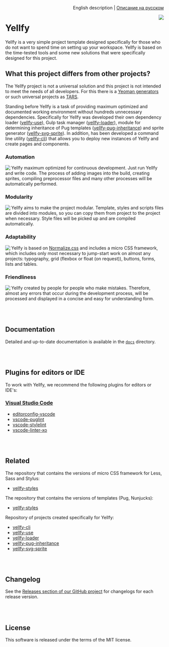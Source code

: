 <p align="right">English description | <a href="README_RU.md">Описание на русском</a></p>

<img src="https://cloud.githubusercontent.com/assets/7034281/17787516/1d6d51da-6592-11e6-925b-b0f141b8e4f0.png" align="right"/>

# Yellfy

Yellfy is a very simple project template designed specifically for those who do not want to spend time on setting up your workspace. Yellfy is based on the time-tested tools and some new solutions that were specifically designed for this project.




## What this project differs from other projects?

The Yellfy project is not a universal solution and this project is not intended to meet the needs of all developers. For this there is a [Yeoman generators](http://yeoman.io/generators/) or such universal projects as [TARS](https://github.com/tars/tars).

Standing before Yellfy is a task of providing maximum optimized and documented working environment without hundreds unnecessary dependencies. Specifically for Yellfy was developed their own dependency loader ([yellfy-use](https://github.com/mrmlnc/yellfy-use)), Gulp task manager ([yellfy-loader](https://github.com/mrmlnc/yellfy-loader)), module for determining inheritance of Pug templates ([yellfy-pug-inheritance](https://github.com/mrmlnc/yellfy-pug-inheritance)) and sprite generator ([yellfy-svg-sprite](https://github.com/mrmlnc/yellfy-svg-sprite)). In addition, has been developed a command line utility ([yellfy-cli](https://github.com/mrmlnc/yellfy-cli)) that allows you to deploy new instances of Yellfy and create pages and components.


### Automation

<img src="https://cloud.githubusercontent.com/assets/7034281/17788726/bd9785c2-6597-11e6-8fab-97810c42987d.png" align="left"/>

Yellfy maximum optimized for continuous development. Just run Yellfy and write code. The process of adding images into the build, creating sprites, compiling preprocessor files and many other processes will be automatically performed.

### Modularity

<img src="https://cloud.githubusercontent.com/assets/7034281/17788847/38ba5662-6598-11e6-96ca-b1a2a1dbf910.png" align="left"/>

Yellfy aims to make the project modular. Template, styles and scripts files are divided into modules, so you can copy them from project to the project when necessary. Style files will be picked up and are compiled automatically.

### Adaptability

<img src="https://cloud.githubusercontent.com/assets/7034281/17789156/93bbac4a-6599-11e6-9bb1-bf0a0a892794.png" align="left"/>

Yellfy is based on [Normalize.css](http://necolas.github.io/normalize.css/) and includes a micro CSS framework, which includes only most necessary to jump-start work on almost any projects: typography, grid (flexbox or float (on request)), buttons, forms, lists and tables.

### Friendliness

<img src="https://cloud.githubusercontent.com/assets/7034281/17789317/678a8dc0-659a-11e6-9c17-08abd71ea32a.png" align="left"/>

Yellfy created by people for people who make mistakes. Therefore, almost any errors that occur during the development process, will be processed and displayed in a concise and easy for understanding form.




<br/><br/>
## Documentation

Detailed and up-to-date documentation is available in the [`docs`](https://github.com/mrmlnc/yellfy/tree/2.0.0/docs) directory.




<br/><br/>
## Plugins for editors or IDE

To work with Yellfy, we recommend the following plugins for editors or IDE's:

### [Visual Studio Code](https://code.visualstudio.com)

  * [editorconfig-vscode](https://marketplace.visualstudio.com/items?itemName=EditorConfig.EditorConfig)
  * [vscode-puglint](https://marketplace.visualstudio.com/items?itemName=mrmlnc.vscode-puglint)
  * [vscode-stylelint](https://marketplace.visualstudio.com/items?itemName=shinnn.stylelint)
  * [vscode-linter-xo](https://marketplace.visualstudio.com/items?itemName=samverschueren.linter-xo)




<br/><br/>
## Related

The repository that contains the versions of micro CSS framework for Less, Sass and Stylus:

  * [yellfy-styles](https://github.com/mrmlnc/yellfy-styles)

The repository that contains the versions of templates (Pug, Nunjucks):

  * [yellfy-styles](https://github.com/mrmlnc/yellfy-templates)

Repository of projects created specifically for Yellfy:

  * [yellfy-cli](https://github.com/mrmlnc/yellfy-cli)
  * [yellfy-use](https://github.com/mrmlnc/yellfy-use)
  * [yellfy-loader](https://github.com/mrmlnc/yellfy-loader)
  * [yellfy-pug-inheritance](https://github.com/mrmlnc/yellfy-pug-inheritance)
  * [yellfy-svg-sprite](https://github.com/mrmlnc/yellfy-svg-sprite)




<br/><br/>
## Changelog

See the [Releases section of our GitHub project](https://github.com/mrmlnc/yellfy/releases) for changelogs for each release version.




<br/><br/>
## License

This software is released under the terms of the MIT license.
